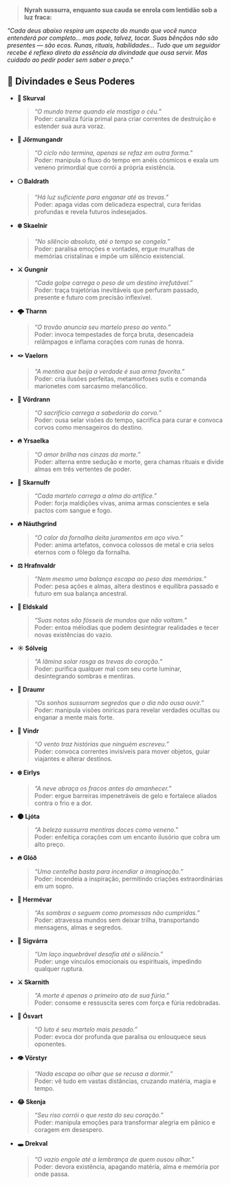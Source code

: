 > **Nyrah sussurra, enquanto sua cauda se enrola com lentidão sob a luz fraca:**

*"Cada deus abaixo respira um aspecto do mundo que você nunca entenderá por completo... mas pode, talvez, tocar. Suas bênçãos não são presentes — são ecos. Runas, rituais, habilidades... Tudo que um seguidor recebe é reflexo direto da essência da divindade que ousa servir. Mas cuidado ao pedir poder sem saber o preço."*

## 🌌 Divindades e Seus Poderes

- **🐺 Skurval**  
  > *“O mundo treme quando ele mastiga o céu.”*  
  Poder: canaliza fúria primal para criar correntes de destruição e estender sua aura voraz.

- **🐍 Jörmungandr**  
  > *“O ciclo não termina, apenas se refaz em outra forma.”*  
  Poder: manipula o fluxo do tempo em anéis cósmicos e exala um veneno primordial que corrói a própria existência.

- **🌕 Baldrath**  
  > *“Há luz suficiente para enganar até as trevas.”*  
  Poder: apaga vidas com delicadeza espectral, cura feridas profundas e revela futuros indesejados.

- **❄️ Skaelnir**  
  > *“No silêncio absoluto, até o tempo se congela.”*  
  Poder: paralisa emoções e vontades, ergue muralhas de memórias cristalinas e impõe um silêncio existencial.

- **⚔️ Gungnir**  
  > *“Cada golpe carrega o peso de um destino irrefutável.”*  
  Poder: traça trajetórias inevitáveis que perfuram passado, presente e futuro com precisão inflexível.

- **🌩️ Tharnn**  
  > *“O trovão anuncia seu martelo preso ao vento.”*  
  Poder: invoca tempestades de força bruta, desencadeia relâmpagos e inflama corações com runas de honra.

- **🪢 Vaelorn**  
  > *“A mentira que beija a verdade é sua arma favorita.”*  
  Poder: cria ilusões perfeitas, metamorfoses sutis e comanda marionetes com sarcasmo melancólico.

- **🦉 Vördrann**  
  > *“O sacrifício carrega a sabedoria do corvo.”*  
  Poder: ousa selar visões do tempo, sacrifica para curar e convoca corvos como mensageiros do destino.

- **🔥 Yrsaelka**  
  > *“O amor brilha nas cinzas da morte.”*  
  Poder: alterna entre sedução e morte, gera chamas rituais e divide almas em três vertentes de poder.

- **🔨 Skarnulfr**  
  > *“Cada martelo carrega a alma do artífice.”*  
  Poder: forja maldições vivas, anima armas conscientes e sela pactos com sangue e fogo.

- **🔥 Náuthgrind**  
  > *“O calor da fornalha deita juramentos em aço vivo.”*  
  Poder: anima artefatos, convoca colossos de metal e cria selos eternos com o fôlego da fornalha.

- **⚖️ Hrafnvaldr**  
  > *“Nem mesmo uma balança escapa ao peso das memórias.”*  
  Poder: pesa ações e almas, altera destinos e equilibra passado e futuro em sua balança ancestral.

- **🎵 Eldskald**  
  > *“Suas notas são fósseis de mundos que não voltam.”*  
  Poder: entoa mélodias que podem desintegrar realidades e tecer novas existências do vazio.

- **☀️ Sólveig**  
  > *“A lâmina solar rasga as trevas do coração.”*  
  Poder: purifica qualquer mal com seu corte luminar, desintegrando sombras e mentiras.

- **🌙 Draumr**  
  > *“Os sonhos sussurram segredos que o dia não ousa ouvir.”*  
  Poder: manipula visões oníricas para revelar verdades ocultas ou enganar a mente mais forte.

- **💨 Vindr**  
  > *“O vento traz histórias que ninguém escreveu.”*  
  Poder: convoca correntes invisíveis para mover objetos, guiar viajantes e alterar destinos.

- **❄️ Eirlys**  
  > *“A neve abraça os fracos antes do amanhecer.”*  
  Poder: ergue barreiras impenetráveis de gelo e fortalece aliados contra o frio e a dor.

- **🌑 Ljóta**  
  > *“A beleza sussurra mentiras doces como veneno.”*  
  Poder: enfeitiça corações com um encanto ilusório que cobra um alto preço.

- **🔥 Glóð**  
  > *“Uma centelha basta para incendiar a imaginação.”*  
  Poder: incendeia a inspiração, permitindo criações extraordinárias em um sopro.

- **🚶 Hermévar**  
  > *“As sombras o seguem como promessas não cumpridas.”*  
  Poder: atravessa mundos sem deixar trilha, transportando mensagens, almas e segredos.

- **🔗 Sigvárra**  
  > *“Um laço inquebrável desafia até o silêncio.”*  
  Poder: unge vínculos emocionais ou espirituais, impedindo qualquer ruptura.

- **⚔️ Skarnith**  
  > *“A morte é apenas o primeiro ato de sua fúria.”*  
  Poder: consome e ressuscita seres com força e fúria redobradas.

- **🖤 Ósvart**  
  > *“O luto é seu martelo mais pesado.”*  
  Poder: evoca dor profunda que paralisa ou enlouquece seus oponentes.

- **👁️ Vörstyr**  
  > *“Nada escapa ao olhar que se recusa a dormir.”*  
  Poder: vê tudo em vastas distâncias, cruzando matéria, magia e tempo.

- **😂 Skenja**  
  > *“Seu riso corrói o que resta do seu coração.”*  
  Poder: manipula emoções para transformar alegria em pânico e coragem em desespero.

- **🕳️ Drekval**  
  > *“O vazio engole até a lembrança de quem ousou olhar.”*  
  Poder: devora existência, apagando matéria, alma e memória por onde passa.
